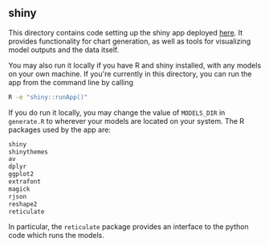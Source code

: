 ## shiny

This directory contains code setting up the shiny app deployed [here](http://ec2-18-188-35-4.us-east-2.compute.amazonaws.com/aics/).
It provides functionality for chart generation, as well as tools for visualizing model outputs and the data itself.

You may also run it locally if you have R and shiny installed, with any models on your own machine. 
If you're currently in this directory, you can run the app from the command line by calling

```bash
R -e "shiny::runApp()"
```

If you do run it locally, you may change the value of `MODELS_DIR` in `generate.R` to wherever your
models are located on your system. The R packages used by the app are:

```bash
shiny
shinythemes
av
dplyr
ggplot2
extrafont
magick
rjson
reshape2
reticulate
```

In particular, the `reticulate` package provides an interface to the python code which runs the models.
